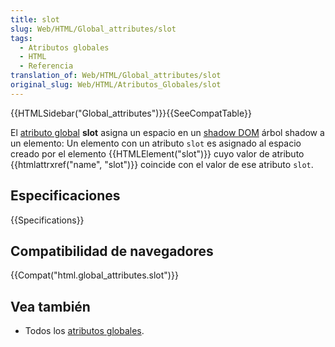 ```yaml
---
title: slot
slug: Web/HTML/Global_attributes/slot
tags:
  - Atributos globales
  - HTML
  - Referencia
translation_of: Web/HTML/Global_attributes/slot
original_slug: Web/HTML/Atributos_Globales/slot
---
```


{{HTMLSidebar("Global_attributes")}}{{SeeCompatTable}}

El [atributo global](/es/docs/Web/HTML/Global_attributes) **slot** asigna un espacio en un [shadow DOM](/es/docs/Web/Web_Components/Shadow_DOM) árbol shadow a un elemento: Un elemento con un atributo `slot` es asignado al espacio creado por el elemento {{HTMLElement("slot")}} cuyo valor de atributo {{htmlattrxref("name", "slot")}} coincide con el valor de ese atributo `slot`.

## Especificaciones

{{Specifications}}

## Compatibilidad de navegadores

{{Compat("html.global_attributes.slot")}}

## Vea también

- Todos los [atributos globales](/es/docs/Web/HTML/Global_attributes).
